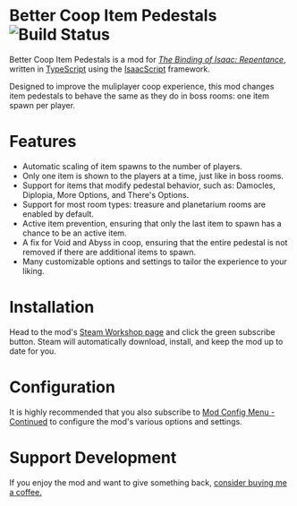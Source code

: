 # Better Coop Item Pedestals ![Build Status](https://github.com/siramok/better-coop-item-pedestals/actions/workflows/ci.yml/badge.svg)
Better Coop Item Pedestals is a mod for *[The Binding of Isaac: Repentance](https://store.steampowered.com/app/1426300/The_Binding_of_Isaac_Repentance)*, written in [TypeScript](https://typescriptlang.org) using the [IsaacScript](https://isaacscript.github.io) framework.

Designed to improve the muliplayer coop experience, this mod changes item pedestals to behave the same as they do in boss rooms: one item spawn per player.
# Features
* Automatic scaling of item spawns to the number of players.
* Only one item is shown to the players at a time, just like in boss rooms.
* Support for items that modify pedestal behavior, such as: Damocles, Diplopia, More Options, and There's Options.
* Support for most room types: treasure and planetarium rooms are enabled by default.
* Active item prevention, ensuring that only the last item to spawn has a chance to be an active item.
* A fix for Void and Abyss in coop, ensuring that the entire pedestal is not removed if there are additional items to spawn.
* Many customizable options and settings to tailor the experience to your liking. 

# Installation
Head to the mod's [Steam Workshop page](https://steamcommunity.com/sharedfiles/filedetails/?id=2491785532) and click the green subscribe button. Steam will automatically download, install, and keep the mod up to date for you.

# Configuration
It is highly recommended that you also subscribe to [Mod Config Menu - Continued](https://steamcommunity.com/sharedfiles/filedetails/?id=2487535818) to configure the mod's various options and settings.

# Support Development
If you enjoy the mod and want to give something back, [consider buying me a coffee.](https://paypal.me/andressewell)
